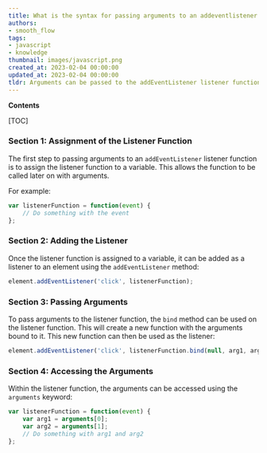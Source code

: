 ```yaml
---
title: What is the syntax for passing arguments to an addeventlistener listener function?
authors:
- smooth_flow
tags:
- javascript
- knowledge
thumbnail: images/javascript.png
created_at: 2023-02-04 00:00:00
updated_at: 2023-02-04 00:00:00
tldr: Arguments can be passed to the addEventListener listener function by using an anonymous function as the second parameter.
---
```


**Contents**

[TOC]

### Section 1: Assignment of the Listener Function

The first step to passing arguments to an `addEventListener` listener function is to assign the listener function to a variable. This allows the function to be called later on with arguments. 

For example:

```javascript
var listenerFunction = function(event) {
    // Do something with the event
};
```

### Section 2: Adding the Listener

Once the listener function is assigned to a variable, it can be added as a listener to an element using the `addEventListener` method:

```javascript
element.addEventListener('click', listenerFunction);
```

### Section 3: Passing Arguments

To pass arguments to the listener function, the `bind` method can be used on the listener function. This will create a new function with the arguments bound to it. This new function can then be used as the listener:

```javascript
element.addEventListener('click', listenerFunction.bind(null, arg1, arg2));
```

### Section 4: Accessing the Arguments 

Within the listener function, the arguments can be accessed using the `arguments` keyword: 

```javascript
var listenerFunction = function(event) {
    var arg1 = arguments[0];
    var arg2 = arguments[1];
    // Do something with arg1 and arg2
};
```
